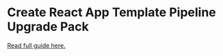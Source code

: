# Create React App Template Pipeline Upgrade Pack

[Read full guide here.](https://create.intility.app/cra/advanced/upgrade-pipeline)
